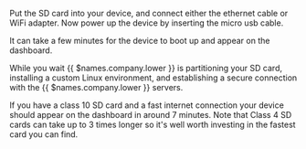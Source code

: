 Put the SD card into your device, and connect either the ethernet cable or WiFi adapter. Now power up the device by inserting the micro usb cable.

It can take a few minutes for the device to boot up and appear on the dashboard.

<!-- TODO: get insert gif for hummingboard -->
<!-- ![insert SD](/img/BBB/sd_card_BBB.jpg) -->

While you wait {{ $names.company.lower }} is partitioning your SD card, installing a custom Linux environment, and establishing a secure connection with the {{ $names.company.lower }} servers.

If you have a class 10 SD card and a fast internet connection your device should appear on the dashboard in around 7 minutes. Note that Class 4 SD cards can take up to 3 times longer so it's well worth investing in the fastest card you
can find.